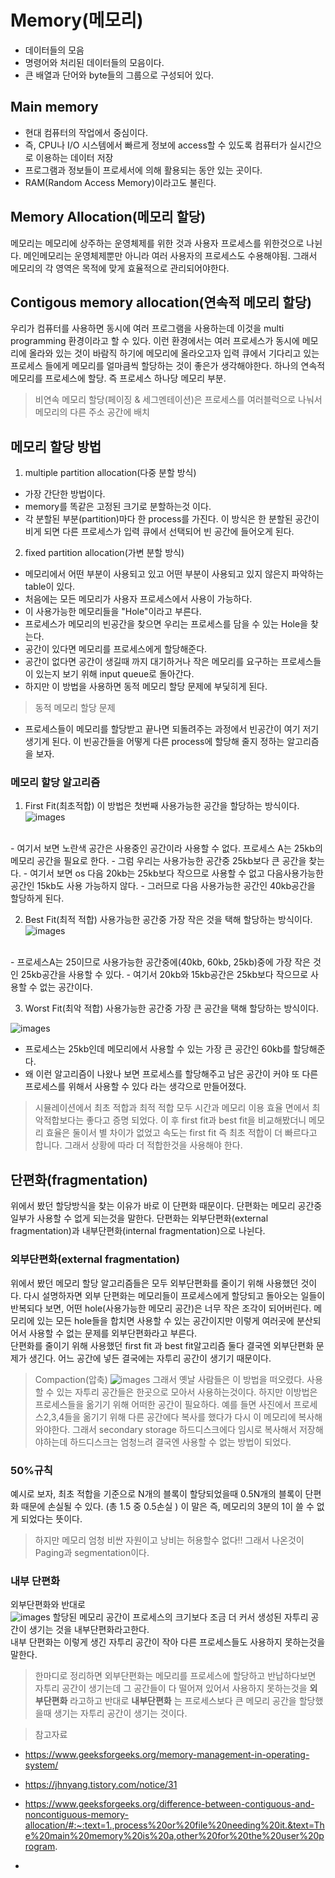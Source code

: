 # Memory(메모리)
- 데이터들의 모음 
- 명령어와 처리된 데이터들의 모음이다. 
- 큰 배열과 단어와 byte들의 그룹으로 구성되어 있다.

## Main memory
- 현대 컴퓨터의 작업에서 중심이다. 
- 즉, CPU나 I/O 시스템에서 빠르게 정보에 access할 수 있도록 컴퓨터가 실시간으로 이용하는 데이터 저장
- 프로그램과 정보들이 프로세서에 의해 활용되는 동안 있는 곳이다. 
- RAM(Random Access Memory)이라고도 불린다.

## Memory Allocation(메모리 할당)
메모리는 메모리에 상주하는 운영체제를 위한 것과 사용자 프로세스를 위한것으로 나뉜다. 메인메모리는 운영체제뿐만 아니라 여러 사용자의 프로세스도 수용해야됨. 그래서 메모리의 각 영역은 목적에 맞게 효율적으로 관리되어야한다.  

## Contigous memory allocation(연속적 메모리 할당)
우리가 컴퓨터를 사용하면 동시에 여러 프로그램을 사용하는데 이것을 multi programming 환경이라고 할 수 있다. 이런 환경에서는 여러 프로세스가 동시에 메모리에 올라와 있는 것이 바람직 하기에 메모리에 올라오고자 입력 큐에서 기다리고 있는 프로세스 들에게 메모리를 얼마큼씩 할당하는 것이 좋은가 생각해야한다. 하나의 연속적 메모리를 프로세스에 할당. 즉 프로세스 하나당 메모리 부분.

> 비연속 메모리 할당(페이징 & 세그멘테이션)은 프로세스를 여러블럭으로 나눠서 메모리의 다른 주소 공간에 배치
 

## 메모리 할당 방법
1. multiple partition allocation(다중 분할 방식)
  - 가장 간단한 방법이다.
  - memory를 똑같은 고정된 크기로 분할하는것 이다. 
  - 각 분할된 부분(partition)마다 한 process를 가진다. 
이 방식은 한 분할된 공간이 비게 되면 다른 프로세스가 입력 큐에서 선택되어 빈 공간에 들어오게 된다. 

2. fixed partition allocation(가변 분할 방식)
  - 메모리에서 어떤 부분이 사용되고 있고 어떤 부분이 사용되고 있지 않은지 파악하는 table이 있다. 
  - 처음에는 모든 메모리가 사용자 프로세스에서 사용이 가능하다.
  - 이 사용가능한 메모리들을 "Hole"이라고 부른다.
  - 프로세스가 메모리의 빈공간을 찾으면 우리는 프로세스를 담을 수 있는 Hole을 찾는다.
  - 공간이 있다면 메모리를 프로세스에게 할당해준다. 
  - 공간이 없다면 공간이 생길때 까지 대기하거나 작은 메모리를 요구하는 프로세스들이 있는지 보기 위해 input queue로 돌아간다. 
  - 하지만 이 방법을 사용하면 동적 메모리 할당 문제에 부딫히게 된다. 

> 동적 메모리 할당 문제  
- 프로세스들이 메모리를 할당받고 끝나면 되돌려주는 과정에서 빈공간이 여기 저기 생기게 된다. 이 빈공간들을 어떻게 다른 process에 할당해 줄지 정하는 알고리즘을 보자.

### 메모리 할당 알고리즘
1. First Fit(최초적합)
이 방법은 첫번째 사용가능한 공간을 할당하는 방식이다. 
![images](/images/firstfit.png)
<br>
- 여기서 보면 노란색 공간은 사용중인 공간이라 사용할 수 없다. 프로세스 A는 25kb의 메모리 공간을 필요로 한다. 
- 그럼 우리는 사용가능한 공간중 25kb보다 큰 공간을 찾는다. 
- 여기서 보면 os 다음 20kb는 25kb보다 작으므로 사용할 수 없고 다음사용가능한 공간인 15kb도 사용 가능하지 않다. 
- 그러므로 다음 사용가능한 공간인 40kb공간을 할당하게 된다. 

2. Best Fit(최적 적합)
사용가능한 공간중 가장 작은 것을 택해 할당하는 방식이다. 
![images](/images/bestfit.png)
<br>
- 프로세스A는 25이므로 사용가능한 공간중에(40kb, 60kb, 25kb)중에 가장 작은 것인 25kb공간을 사용할 수 있다.
- 여기서 20kb와 15kb공간은 25kb보다 작으므로 사용할 수 없는 공간이다. 

3. Worst Fit(최악 적합)
사용가능한 공간중 가장 큰 공간을 택해 할당하는 방식이다. 

![images](/images/worstfit.png)
<br>
- 프로세스는 25kb인데 메모리에서 사용할 수 있는 가장 큰 공간인 60kb를 할당해준다. 
- 왜 이런 알고리즘이 나왔나 보면 프로세스를  할당해주고 남은 공간이 커야 또 다른 프로세스를 위해서 사용할 수 있다 라는 생각으로 만들어졌다. 

> 시뮬레이션에서 최초 적합과 최적 적합 모두 시간과 메모리 이용 효율 면에서 최악적합보다는 좋다고 증명 되었다. 이 후 first fit과 best fit을 비교해봤더니 메모리 효율은 둘이서 별 차이가 없었고 속도는 first fit 즉 최초 적합이 더 빠르다고 합니다. 그래서 상황에 따라 더 적합한것을 사용해야 한다.

## 단편화(fragmentation)
위에서 봤던 할당방식을 찾는 이유가 바로 이 단편화 때문이다. 단편화는 메모리 공간중 일부가 사용할 수 없게 되는것을 말한다. 단편화는 외부단편화(external fragmentation)과 내부단편화(internal fragmentation)으로 나뉜다.

### 외부단편화(external fragmentation)  
위에서 봤던 메모리 할당 알고리즘들은 모두 외부단편화를 줄이기 위해 사용했던 것이다. 다시 설명하자면 외부 단편화는 메모리들이 프로세스에게 할당되고 돌아오는 일들이 반복되다 보면, 어떤 hole(사용가능한 메모리 공간)은 너무 작은 조각이 되어버린다. 메모리에 있는 모든 hole들을 합치면 사용할 수 있는 공간이지만 이렇게 여러곳에 분산되어서 사용할 수 없는 문제를 외부단편화라고 부른다.  
단편화를 줄이기 위해 사용했던 first fit 과 best fit알고리즘 둘다 결국엔 외부단편화 문제가 생긴다. 어느 공간에 넣든 결국에는 자투리 공간이 생기기 때문이다.

> Compaction(압축)
![images](/images/compaction.png)
그래서 옛날 사람들은 이 방법을 떠오렸다. 
사용할 수 있는 자투리 공간들은 한곳으로 모아서 사용하는것이다. 하지만 이방법은 프로세스들을 옮기기 위해 어떠한 공간이 필요하다. 예를 들면 사진에서 프로세스2,3,4들을 옮기기 위해 다른 공간에다 복사를 했다가 다시 이 메모리에 복사해와야한다. 그래서 secondary storage 하드디스크에다 임시로 복사해서 저장해야하는데 하드디스크는 엄청느려 결국엔 사용할 수 없는 방법이 되었다.

### 50%규칙
예시로 보자, 최초 적합을 기준으로 N개의 블록이 할당되었을때 0.5N개의 블록이 단편화 때문에 손실될 수 있다. (총 1.5 중 0.5손실 ) 이 말은 즉, 메모리의 3분의 1이 쓸 수 없게 되었다는 뜻이다. 

> 하지만 메모리 엄청 비싼 자원이고 낭비는 허용할수 없다!! 그래서 나온것이 Paging과 segmentation이다.

### 내부 단편화
외부단편화와 반대로   
![images](/images/internalFragmentation.png)
할당된 메모리 공간이 프로세스의 크기보다 조금 더 커서 생성된 자투리 공간이 생기는 것을 내부단편화라고한다.   
내부 단편화는 이렇게 생긴 자투리 공간이 작아 다른 프로세스들도 사용하지 못하는것을 말한다. 

> 한마디로 정리하면 외부단편화는 메모리를 프로세스에 할당하고 반납하다보면 자투리 공간이 생기는데 그 공간들이 다 떨어져 있어서 사용하지 못하는것을 __외부단편화__ 라고하고 반대로 __내부단편화__ 는 프로세스보다 큰 메모리 공간을 할당했을때 생기는 자투리 공간이 생기는 것이다.


> 참고자료
- https://www.geeksforgeeks.org/memory-management-in-operating-system/

- https://jhnyang.tistory.com/notice/31

- https://www.geeksforgeeks.org/difference-between-contiguous-and-noncontiguous-memory-allocation/#:~:text=1.,process%20or%20file%20needing%20it.&text=The%20main%20memory%20is%20a,other%20for%20the%20user%20program.

-